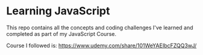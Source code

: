 # Learning JavaScript
This repo contains all the concepts and coding challenges I've learned and completed as part of my JavaScript Course.

Course I followed is: https://www.udemy.com/share/101WeYAEIbcFZQQ3wJ/
